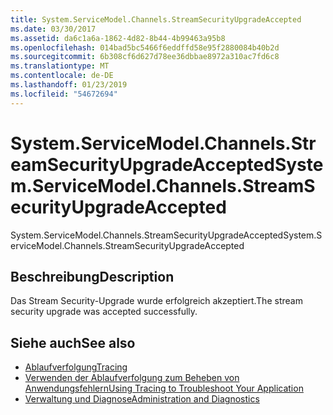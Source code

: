 ```yaml
---
title: System.ServiceModel.Channels.StreamSecurityUpgradeAccepted
ms.date: 03/30/2017
ms.assetid: da6c1a6a-1862-4d82-8b44-4b99463a95b8
ms.openlocfilehash: 014bad5bc5466f6eddffd58e95f2880084b40b2d
ms.sourcegitcommit: 6b308cf6d627d78ee36dbbae8972a310ac7fd6c8
ms.translationtype: MT
ms.contentlocale: de-DE
ms.lasthandoff: 01/23/2019
ms.locfileid: "54672694"
---
```

# <a name="systemservicemodelchannelsstreamsecurityupgradeaccepted"></a><span data-ttu-id="968a6-102">System.ServiceModel.Channels.StreamSecurityUpgradeAccepted</span><span class="sxs-lookup"><span data-stu-id="968a6-102">System.ServiceModel.Channels.StreamSecurityUpgradeAccepted</span></span>
<span data-ttu-id="968a6-103">System.ServiceModel.Channels.StreamSecurityUpgradeAccepted</span><span class="sxs-lookup"><span data-stu-id="968a6-103">System.ServiceModel.Channels.StreamSecurityUpgradeAccepted</span></span>  
  
## <a name="description"></a><span data-ttu-id="968a6-104">Beschreibung</span><span class="sxs-lookup"><span data-stu-id="968a6-104">Description</span></span>  
 <span data-ttu-id="968a6-105">Das Stream Security-Upgrade wurde erfolgreich akzeptiert.</span><span class="sxs-lookup"><span data-stu-id="968a6-105">The stream security upgrade was accepted successfully.</span></span>  
  
## <a name="see-also"></a><span data-ttu-id="968a6-106">Siehe auch</span><span class="sxs-lookup"><span data-stu-id="968a6-106">See also</span></span>
- [<span data-ttu-id="968a6-107">Ablaufverfolgung</span><span class="sxs-lookup"><span data-stu-id="968a6-107">Tracing</span></span>](../../../../../docs/framework/wcf/diagnostics/tracing/index.md)
- [<span data-ttu-id="968a6-108">Verwenden der Ablaufverfolgung zum Beheben von Anwendungsfehlern</span><span class="sxs-lookup"><span data-stu-id="968a6-108">Using Tracing to Troubleshoot Your Application</span></span>](../../../../../docs/framework/wcf/diagnostics/tracing/using-tracing-to-troubleshoot-your-application.md)
- [<span data-ttu-id="968a6-109">Verwaltung und Diagnose</span><span class="sxs-lookup"><span data-stu-id="968a6-109">Administration and Diagnostics</span></span>](../../../../../docs/framework/wcf/diagnostics/index.md)

